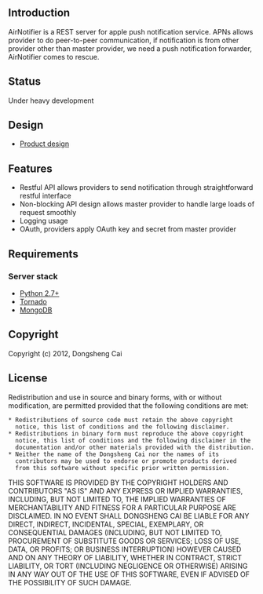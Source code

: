 ## Introduction
AirNotifier is a REST server for apple push notification service.
APNs allows provider to do peer-to-peer communication, if notification is from other provider other than master provider, we need a push notification forwarder, AirNotifier comes to rescue.

## Status
Under heavy development

## Design
- [Product design](https://github.com/dongsheng/airnotifier/wiki/Specification)

## Features
- Restful API allows providers to send notification through straightforward restful interface
- Non-blocking API design allows master provider to handle large loads of request smoothly
- Logging usage
- OAuth, providers apply OAuth key and secret from master provider

## Requirements

### Server stack
- [Python 2.7+](http://www.python.org)
- [Tornado](http://tornadoweb.org)
- [MongoDB](http://www.mongodb.org)

## Copyright
Copyright (c) 2012, Dongsheng Cai

## License

Redistribution and use in source and binary forms, with or without
modification, are permitted provided that the following conditions are met:

    * Redistributions of source code must retain the above copyright
      notice, this list of conditions and the following disclaimer.
    * Redistributions in binary form must reproduce the above copyright
      notice, this list of conditions and the following disclaimer in the
      documentation and/or other materials provided with the distribution.
    * Neither the name of the Dongsheng Cai nor the names of its 
      contributors may be used to endorse or promote products derived
      from this software without specific prior written permission.

THIS SOFTWARE IS PROVIDED BY THE COPYRIGHT HOLDERS AND CONTRIBUTORS "AS IS" AND
ANY EXPRESS OR IMPLIED WARRANTIES, INCLUDING, BUT NOT LIMITED TO, THE IMPLIED
WARRANTIES OF MERCHANTABILITY AND FITNESS FOR A PARTICULAR PURPOSE ARE
DISCLAIMED. IN NO EVENT SHALL DONGSHENG CAI BE LIABLE FOR ANY
DIRECT, INDIRECT, INCIDENTAL, SPECIAL, EXEMPLARY, OR CONSEQUENTIAL DAMAGES
(INCLUDING, BUT NOT LIMITED TO, PROCUREMENT OF SUBSTITUTE GOODS OR SERVICES;
LOSS OF USE, DATA, OR PROFITS; OR BUSINESS INTERRUPTION) HOWEVER CAUSED AND
ON ANY THEORY OF LIABILITY, WHETHER IN CONTRACT, STRICT LIABILITY, OR TORT
(INCLUDING NEGLIGENCE OR OTHERWISE) ARISING IN ANY WAY OUT OF THE USE OF THIS
SOFTWARE, EVEN IF ADVISED OF THE POSSIBILITY OF SUCH DAMAGE.

